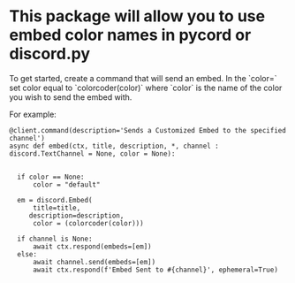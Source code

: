 
# This package will allow you to use embed color names in pycord or discord.py


<p>To get started, create a command that will send an embed. 
 In the `color=` set color equal to `colorcoder(color)` where `color` is the name of the color you wish to send the embed with.</p>
 
 
 For example:

```
@client.command(description='Sends a Customized Embed to the specified channel')
async def embed(ctx, title, description, *, channel : discord.TextChannel = None, color = None):


  if color == None:
      color = "default"

  em = discord.Embed(
      title=title, 
     description=description, 
      color = (colorcoder(color)))

  if channel is None:
      await ctx.respond(embeds=[em])
  else:
      await channel.send(embeds=[em])
      await ctx.respond(f'Embed Sent to #{channel}', ephemeral=True)
```
